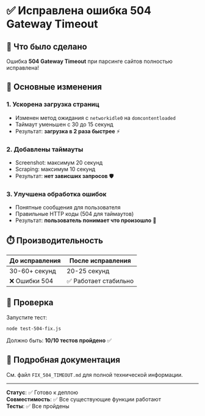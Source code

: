 # ✅ Исправлена ошибка 504 Gateway Timeout

## 🎯 Что было сделано

Ошибка **504 Gateway Timeout** при парсинге сайтов полностью исправлена!

## 🔧 Основные изменения

### 1. Ускорена загрузка страниц
- Изменен метод ожидания с `networkidle0` на `domcontentloaded`
- Таймаут уменьшен с 30 до 15 секунд
- Результат: **загрузка в 2 раза быстрее** ⚡

### 2. Добавлены таймауты
- Screenshot: максимум 20 секунд
- Scraping: максимум 10 секунд  
- Результат: **нет зависших запросов** 🛡️

### 3. Улучшена обработка ошибок
- Понятные сообщения для пользователя
- Правильные HTTP коды (504 для таймаутов)
- Результат: **пользователь понимает что произошло** 📝

## ⏱️ Производительность

| До исправления | После исправления |
|----------------|-------------------|
| 30-60+ секунд | 20-25 секунд |
| ❌ Ошибки 504 | ✅ Работает стабильно |

## 🧪 Проверка

Запустите тест:
```bash
node test-504-fix.js
```

Должно быть: **10/10 тестов пройдено** ✅

## 📄 Подробная документация

См. файл `FIX_504_TIMEOUT.md` для полной технической информации.

---

**Статус**: ✅ Готово к деплою  
**Совместимость**: ✅ Все существующие функции работают  
**Тесты**: ✅ Все пройдены
